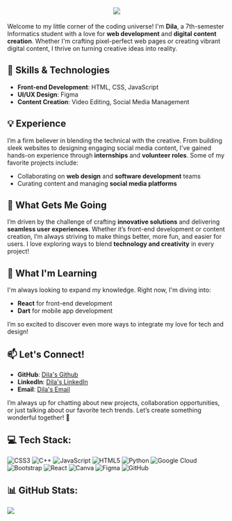 <h1 align="center">
    <img src="https://readme-typing-svg.herokuapp.com/?font=Righteous&size=27&center=true&vCenter=true&width=500&height=70&duration=4000&lines=🌸+Hey,+Lovely+People!+I'm+Dila+🌷+✨;" />
</h1>

Welcome to my little corner of the coding universe! I'm **Dila**, a 7th-semester Informatics student with a love for **web development** and **digital content creation**. Whether I'm crafting pixel-perfect web pages or creating vibrant digital content, I thrive on turning creative ideas into reality.

## 🔧 Skills & Technologies
- **Front-end Development**: HTML, CSS, JavaScript
- **UI/UX Design**: Figma
- **Content Creation**: Video Editing, Social Media Management

## 💡 Experience
I’m a firm believer in blending the technical with the creative. From building sleek websites to designing engaging social media content, I've gained hands-on experience through **internships** and **volunteer roles**. Some of my favorite projects include:
- Collaborating on **web design** and **software development** teams
- Curating content and managing **social media platforms**

## 🚀 What Gets Me Going
I’m driven by the challenge of crafting **innovative solutions** and delivering **seamless user experiences**. Whether it’s front-end development or content creation, I’m always striving to make things better, more fun, and easier for users. I love exploring ways to blend **technology and creativity** in every project!

## 🌱 What I'm Learning
I'm always looking to expand my knowledge. Right now, I'm diving into:
- **React** for front-end development
- **Dart** for mobile app development

I’m so excited to discover even more ways to integrate my love for tech and design!

## 📫 Let's Connect!
- **GitHub**: [Dila's Github](https://github.com/codebydila)
- **LinkedIn**: [Dila's LinkedIn](https://www.linkedin.com/in/fadhilaanr)
- **Email**: [Dila's Email](mailto:fadhilahnurrahmayanti@gmail.com)

I’m always up for chatting about new projects, collaboration opportunities, or just talking about our favorite tech trends. Let’s create something wonderful together! 💫

## 💻 Tech Stack:
![CSS3](https://img.shields.io/badge/css3-%231572B6.svg?style=for-the-badge&logo=css3&logoColor=white) ![C++](https://img.shields.io/badge/c++-%2300599C.svg?style=for-the-badge&logo=c%2B%2B&logoColor=white) ![JavaScript](https://img.shields.io/badge/javascript-%23323330.svg?style=for-the-badge&logo=javascript&logoColor=%23F7DF1E) ![HTML5](https://img.shields.io/badge/html5-%23E34F26.svg?style=for-the-badge&logo=html5&logoColor=white) ![Python](https://img.shields.io/badge/python-3670A0?style=for-the-badge&logo=python&logoColor=ffdd54) ![Google Cloud](https://img.shields.io/badge/GoogleCloud-%234285F4.svg?style=for-the-badge&logo=google-cloud&logoColor=white) ![Bootstrap](https://img.shields.io/badge/bootstrap-%238511FA.svg?style=for-the-badge&logo=bootstrap&logoColor=white) ![React](https://img.shields.io/badge/react-%2320232a.svg?style=for-the-badge&logo=react&logoColor=%2361DAFB) ![Canva](https://img.shields.io/badge/Canva-%2300C4CC.svg?style=for-the-badge&logo=Canva&logoColor=white) ![Figma](https://img.shields.io/badge/figma-%23F24E1E.svg?style=for-the-badge&logo=figma&logoColor=white) ![GitHub](https://img.shields.io/badge/github-%23121011.svg?style=for-the-badge&logo=github&logoColor=white)

## 📊 GitHub Stats:
![](https://github-readme-stats.vercel.app/api?username=codebydila&show_icons=true&theme=radical)
